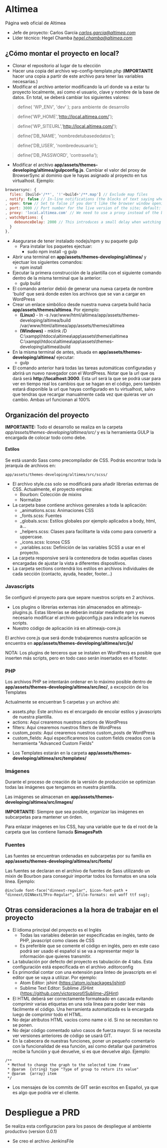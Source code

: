# Altimea
Página web oficial de Altimea

* Jefe de proyecto: Carlos García *<carlos.garcia@altimea.com>*
* Líder técnico: Hegel Chamba *<hegel.chamba@altimea.com>*

## ¿Cómo montar el proyecto en local?
* Clonar el repositorio al lugar de tu elección
* Hacer una copia del archivo wp-config-template.php (**IMPORTANTE** hacer una copia a partir de este archivo para tener las variables necesarias.)
* Modificar el archivo anterior modificando la url donde va a estar tu proyecto localmente, así como el usuario, clave y nombre de la base de datos. En total, se deberá cambiar los siguientes valores:

>define( 'WP_ENV', 'dev' ); para ambiente de desarrollo

>define('WP_HOME','http://local.altimea.com/');

>define('WP_SITEURL','http://local.altimea.com/');

>define('DB_NAME', 'nombredetubasededatos');

>define('DB_USER', 'nombredeusuario');

>define('DB_PASSWORD', 'contraseña');

* Modificar el archivo **app/assets/themes-developing/altimea/gulpconfig.js**. Cambiar el valor del proxy de BrowserSync al dominio que le hayas asignado al proyecto en tus virtualhost. Ejemplo:

```javascript
browsersync: {
  files: [build+'/**', '!'+build+'/**.map'] // Exclude map files
, notify: false // In-line notifications (the blocks of text saying whether you are connected to the BrowserSync server or not)
, open: true // Set to false if you don't like the browser window opening automatically
, port: 3000 // Port number for the live version of the site; default: 3000
, proxy: 'local.altimea.com' // We need to use a proxy instead of the built-in server because WordPress has to do some server-side rendering for the theme to work
, watchOptions: {
    debounceDelay: 2000 // This introduces a small delay when watching for file change events to avoid triggering too many reloads
  }
},
```
* Asegurarse de tener instalado nodejs/npm y su paquete gulp
    * Para instalar los paquetes ejectuar:
        * sudo npm install -g gulp
* Abrir una terminal en **app/assets/themes-developing/altimea/** y ejectuar los siguientes comandos:
    * npm install
* Ejecutar la primera construcción de la plantilla con el siguiente comando dentro de la misma terminal que la anterior:
    * gulp build
* El comando anterior debió de generar una nueva carpeta de nombre 'build' que será donde esten los archivos que se van a cargar en WordPress
* Crear un enlace simbólico desde nuestra nueva carpeta build hacia **app/assets/themes/altimea**. Por ejemplo:
    * **(Linux)** - ln -s /var/www/html/altimea/app/assets/themes-developing/altimea/build /var/www/html/altimea/app/assets/themes/altimea
    * **(Windows)** - mklink /D C:\xampp\htdocs\altimea\app\assets\themes\altimea C:\xampp\htdocs\altimea\app\assets\themes-developing\altimea\build
* En la misma terminal de antes, situada en **app/assets/themes-developing/altimea/** ejecutar:
    * gulp
* El comando anterior hará todas las tareas automáticas configuradas y abrirá un nuevo navegador con el WordPress. Notar que la url que os dará será **http://localhost:3000**. Esta url será la que se podrá usar para ver en tiempo real los cambios que se hagan en el código, pero también estará disponible la url que hayas configurado en tu virtualhost, salvo que tendras que recargar manualmente cada vez que quieras ver un cambio. Ambas url funcionan al 100%


## Organización del proyecto
**IMPORTANTE:** Todo el desarrollo se realiza en la carpeta *app/assets/themes-developing/altimea/src/* y es la herramienta GULP la encargada de colocar todo como debe.

#### Estilos
Se está usando Sass como precompilador de CSS. Podrás encontrar toda la jerarquía de archivos en:
```
app/assets/themes-developing/altimea/src/scss/
```

* El archivo style.css solo se modificará para añadir librerías externas de CSS. Actualmente, el proyecto emplea:
    * Bourbon: Colección de mixins
    * Normalize
* La carpeta base contiene archivos generales a toda la aplicación:
    * _animations.scss: Animaciones CSS
    * _fonts.scss: Fuentes
    * _globals.scss: Estilos globales por ejemplo aplicados a body, html, a...
    * _helpers.scss: Clases para facilitarte la vida como para convertir a uppercase.
    * _icons.scss: Iconos CSS
    * _variables.scss: Definición de las variables SCSS a usar en el proyecto.
* La carpeta responsive será la contenedora de todas aquellas clases encargadas de ajustar la vista a diferentes dispositivos.
* La carpeta sections contendrá los estilos en archivos individuales de cada sección (contacto, ayuda, header, footer...)

### Javascripts
Se configuró el proyecto para que separe nuestros scripts en 2 archivos.
* Los plugins o librerías externas irán almacenados en altimeajs-plugins.js. Estas librerías se deberán instalar mediante npm y es necesario modificar el archivo gulpconfig.js para indicarle los nuevos scripts.
* Nuestro código de aplicación irá en altimeajs-core.js

El archivo core.js que será donde trabajaremos nuestra aplicación se encuentra en **app/assets/themes-developing/altimea/src/js/**

NOTA: Los plugins de terceros que se instalen en WordPress es posible que inserten más scripts, pero en todo caso serán insertados en el footer.

### PHP
Los archivos PHP se intentarán ordenar en lo máximo posible dentro de **app/assets/themes-developing/altimea/src/inc/**, a excepción de los Templates

Actualmente se encuentran 5 carpetas y un archivo ahí:

* assets.php: Este archivo es el encargado de encolar estilos y javascripts de nuestra plantilla.
* actions: Aquí crearemos nuestros actions de WordPress
* filters: Aquí crearemos nuestros filters de WordPress
* custom_posts: Aquí crearemos nuestros custom_posts de WordPress
* custom_fields: Aquí especificaremos los custom fields creados con la herramienta "Advanced Custom Fields"

- Los Templates estarán en la carpeta **app/assets/themes-developing/altimea/src/templates/**

### Imágenes
Durante el proceso de creación de la versión de producción se optimizan todas las imágenes que tengamos en nuestra plantilla.

Las imágenes se almacenan en **app/assets/themes-developing/altimea/src/images/**

**IMPORTANTE:** Siempre que sea posible, organizar las imágenes en subcarpetas para mantener un órden.

Para enlazar imágenes en los CSS, hay una variable que te da el root de la carpeta que las contiene llamada **$imagesPath**

### Fuentes
Las fuentes se encuentran ordenadas en subcarpetas por su familia en **app/assets/themes-developing/altimea/src/fonts/**

Las fuentes se declaran en el archivo de fuentes de Sass utilizando un mixin de Bourbon para conseguir importar todos los formatos en una sola línea. Ejemplo:

```
@include font-face("dinnext-regular", $icon-font-path + "dinnext/DINNextLTPro-Regular", $file-formats: eot woff ttf svg);
```


## Otras consideraciones a la hora de trabajar en el proyecto

* El idioma principal del proyecto es el Inglés
    * Todas las variables deberán ser especificadas en inglés, tanto de PHP, javascript como clases de CSS
    * Es preferible que se comente el código en inglés, pero en este caso podrá ser usado el español si se va a representar mejor la información que quieres transmitir.
* La tabulación por defecto del proyecto es tabulación de 4 tabs. Esta configuración está especificada en el archivo .editorconfig
* Es primordial contar con una extensión para linteo de javascripts en el editor que se vaya a utilizar. Por ejemplo:
    * Atom Editor: jshint (https://atom.io/packages/jshint)
    * Sublime Text Editor: Sublime JSHint (https://github.com/victorporof/Sublime-JSHint)
* El HTML deberá ser correctamente formateado en cascada evitando comprimir varias etiquetas en una sola línea para poder leer más fácilmente el código. Una herramienta automatizada es la encargada luego de comprimir todo el HTML.
* No dejar atributos HTML vacíos como name o id. Si no se necesitan no se ponen.
* No dejar código comentado salvo casos de fuerza mayor. Si se necesita ver versiones anteriores de código se usará GIT.
* En la cabecera de nuestras funciones, poner un pequeño comentario con la funcionalidad de esa función, así como detallar qué parámetros recibe la función y qué devuelve, si es que devuelve algo. Ejemplo:

```
/**
 * Method to change the graph to the selected time frame
 * @param  {string} type "Type of group to return its value"
 * @param  {array} item
 */
```

* Los mensajes de los commits de GIT serán escritos en Español, ya que es algo que podría ver el cliente.



# Despliegue a PRD
Se realíza esta configuracion para los pasos de despliegue al ambiente productivo (version 0.0.1)
- Se creo el archivo JenkinsFile